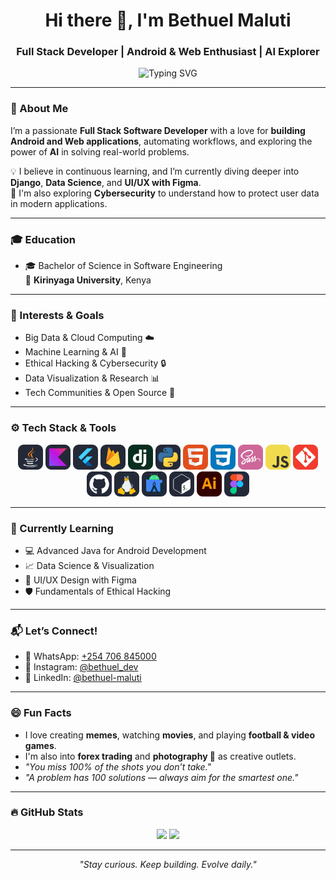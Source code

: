 <!-- Header -->
<h1 align="center">Hi there 👋, I'm Bethuel Maluti</h1>
<h3 align="center">Full Stack Developer | Android & Web Enthusiast | AI Explorer</h3>

<p align="center">
  <img src="https://readme-typing-svg.herokuapp.com?font=Fira+Code&weight=500&size=20&pause=1000&color=06D6A0&center=true&vCenter=true&width=440&lines=Building+Android+%26+Web+Apps;Exploring+AI+%26+Automation;Learning+Data+Science+%26+Cybersecurity" alt="Typing SVG" />
</p>

---

### 🚀 About Me

I’m a passionate **Full Stack Software Developer** with a love for **building Android and Web applications**, automating workflows, and exploring the power of **AI** in solving real-world problems.

💡 I believe in continuous learning, and I’m currently diving deeper into **Django**, **Data Science**, and **UI/UX with Figma**.  
🔐 I'm also exploring **Cybersecurity** to understand how to protect user data in modern applications.

---

### 🎓 Education

- 🎓 Bachelor of Science in Software Engineering  
  📍 **Kirinyaga University**, Kenya

---

### 🧠 Interests & Goals

- Big Data & Cloud Computing ☁️  
- Machine Learning & AI 🤖  
- Ethical Hacking & Cybersecurity 🔒  
- Data Visualization & Research 📊  
- Tech Communities & Open Source 🤝

---

### ⚙️ Tech Stack & Tools

<p align="center">
  <img src="icons/Java-Dark.svg" width="40" />
  <img src="icons/Kotlin-Dark.svg" width="40" />
  <img src="icons/Flutter-Dark.svg" width="40" />
  <img src="icons/Firebase-Dark.svg" width="40" />
  <img src="icons/Django.svg" width="40" />
  <img src="icons/Python-Dark.svg" width="40" />
  <img src="icons/HTML.svg" width="40" />
  <img src="icons/CSS.svg" width="40" />
  <img src="icons/Sass.svg" width="40" />
  <img src="icons/JavaScript.svg" width="40" />
  <img src="icons/Git.svg" width="40" />
  <img src="icons/Github-Dark.svg" width="40" />
  <img src="icons/Linux-Dark.svg" width="40" />
  <img src="icons/AndroidStudio-Dark.svg" width="40" />
  <img src="icons/Bash-Dark.svg" width="40" />
  <img src="icons/Illustrator.svg" width="40" />
  <img src="icons/Figma-Dark.svg" width="40" />
</p>

---

### 🌱 Currently Learning

- 💻 Advanced Java for Android Development  
- 📈 Data Science & Visualization  
- 🎨 UI/UX Design with Figma  
- 🛡️ Fundamentals of Ethical Hacking

---

### 📬 Let’s Connect!

- 📱 WhatsApp: [+254 706 845000](https://wa.me/254706845000)
- 📸 Instagram: [@bethuel_dev](#)
- 💼 LinkedIn: [@bethuel-maluti](#)

---

### 😄 Fun Facts

- I love creating **memes**, watching **movies**, and playing **football & video games**.  
- I'm also into **forex trading** and **photography 📸** as creative outlets.  
- _"You miss 100% of the shots you don’t take."_  
- _"A problem has 100 solutions — always aim for the smartest one."_

---

### 🔥 GitHub Stats

<p align="center">
  <img src="https://github-readme-stats.vercel.app/api?username=Blissmal&show_icons=true&theme=radical" width="48%" />
  <img src="https://github-readme-streak-stats.herokuapp.com/?user=Blissmal&theme=radical" width="48%" />
</p>

---

<!-- Footer Quote -->
<p align="center">
  <em>"Stay curious. Keep building. Evolve daily."</em>
</p>
